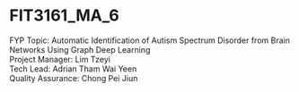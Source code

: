 # FIT3161_MA_6
FYP Topic: Automatic Identification of Autism Spectrum Disorder from Brain Networks Using Graph Deep Learning
<br/>
Project Manager: Lim Tzeyi
<br/>
Tech Lead: Adrian Tham Wai Yeen
<br/>
Quality Assurance: Chong Pei Jiun

